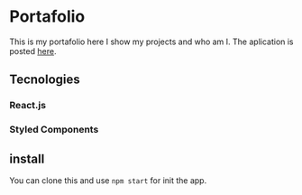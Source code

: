 # Portafolio 

This is my portafolio here I show my projects and who am I. 
The aplication is posted [here](https://www.darlingdelarosa.site/).


## Tecnologies

### React.js
### Styled Components

## install

You can clone this and use `npm start` for init the app.
